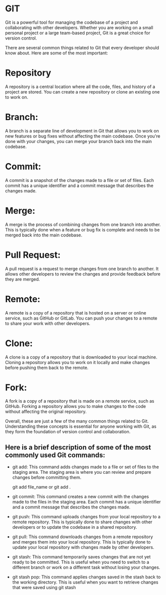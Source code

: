 # GIT
 Git is a powerful tool for managing the codebase of a project and collaborating with other developers. Whether you are working on a small personal project or a large team-based project, Git is a great choice for version control.


 There are several common things related to Git that every developer should know about. Here are some of the most important:

# Repository
A repository is a central location where all the code, files, and history of a project are stored. You can create a new repository or clone an existing one to work on.

# Branch:
A branch is a separate line of development in Git that allows you to work on new features or bug fixes without affecting the main codebase. Once you're done with your changes, you can merge your branch back into the main codebase.

# Commit: 
A commit is a snapshot of the changes made to a file or set of files. Each commit has a unique identifier and a commit message that describes the changes made.

# Merge:
A merge is the process of combining changes from one branch into another. This is typically done when a feature or bug fix is complete and needs to be merged back into the main codebase.

# Pull Request:
A pull request is a request to merge changes from one branch to another. It allows other developers to review the changes and provide feedback before they are merged.

# Remote:
A remote is a copy of a repository that is hosted on a server or online service, such as GitHub or GitLab. You can push your changes to a remote to share your work with other developers.

# Clone:
A clone is a copy of a repository that is downloaded to your local machine. Cloning a repository allows you to work on it locally and make changes before pushing them back to the remote.

# Fork:
A fork is a copy of a repository that is made on a remote service, such as GitHub. Forking a repository allows you to make changes to the code without affecting the original repository.

Overall, these are just a few of the many common things related to Git. Understanding these concepts is essential for anyone working with Git, as they form the foundation of version control and collaboration.



## Here is a brief description of some of the most commonly used Git commands:

* git add: 
This command adds changes made to a file or set of files to the staging area. The staging area is where you can review and prepare changes before committing them.

    git add file_name   or git add .

* git commit: This command creates a new commit with the changes made to the files in the staging area. Each commit has a unique identifier and a commit message that describes the changes made.

* git push: This command uploads changes from your local repository to a remote repository. This is typically done to share changes with other developers or to update the codebase in a shared repository.

* git pull: This command downloads changes from a remote repository and merges them into your local repository. This is typically done to update your local repository with changes made by other developers.

* git stash: This command temporarily saves changes that are not yet ready to be committed. This is useful when you need to switch to a different branch or work on a different task without losing your changes.

* git stash pop: This command applies changes saved in the stash back to the working directory. This is useful when you want to retrieve changes that were saved using git stash




